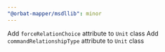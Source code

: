 ```yaml
---
"@orbat-mapper/msdllib": minor
---
```


Add `forceRelationChoice` attribute to `Unit` class
Add `commandRelationshipType` attribute to `Unit` class
